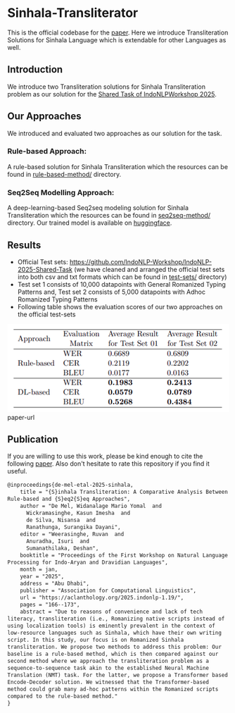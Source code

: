 # Sinhala-Transliterator
This is the official codebase for the [paper][paper-url]. Here we introduce Transliteration Solutions for Sinhala Language which is extendable for other Languages as well. 

## Introduction
We introduce two Transliteration solutions for Sinhala Transliteration problem as our solution for the [Shared Task of IndoNLPWorkshop 2025](https://indonlp-workshop.github.io/IndoNLP-Workshop/sharedTask/).

## Our Approaches
We introduced and evaluated two approaches as our solution for the task.

### Rule-based Approach:
A rule-based solution for Sinhala Transliteration which the resources can be found in [rule-based-method/][rule-based-method-url] directory.

### Seq2Seq Modelling Approach:
A deep-learning-based Seq2seq modeling solution for Sinhala Transliteration which the resources can be found in [seq2seq-method/][seq2seq-method-url] directory. Our trained model is available on [huggingface][hf-model-url].

## Results
- Official Test sets: https://github.com/IndoNLP-Workshop/IndoNLP-2025-Shared-Task (we have cleaned and arranged the official test sets into both csv and txt formats which can be found in [test-sets/][test-sets-url] directory)
- Test set 1 consists of 10,000 datapoints with General Romanized Typing Patterns	and, Test set 2 consists of 5,000 datapoints with Adhoc Romanized Typing Patterns
- Following table shows the evaluation scores of our two approaches on the official test-sets

![Model](images/accuracy_results.png)paper-url

## Publication
If you are willing to use this work, please be kind enough to cite the following [paper][paper-url]. Also don't hesitate to rate this repository if you find it useful.

```
@inproceedings{de-mel-etal-2025-sinhala,
    title = "{S}inhala Transliteration: A Comparative Analysis Between Rule-based and {S}eq2{S}eq Approaches",
    author = "De Mel, Widanalage Mario Yomal  and
      Wickramasinghe, Kasun Imesha  and
      de Silva, Nisansa  and
      Ranathunga, Surangika Dayani",
    editor = "Weerasinghe, Ruvan  and
      Anuradha, Isuri  and
      Sumanathilaka, Deshan",
    booktitle = "Proceedings of the First Workshop on Natural Language Processing for Indo-Aryan and Dravidian Languages",
    month = jan,
    year = "2025",
    address = "Abu Dhabi",
    publisher = "Association for Computational Linguistics",
    url = "https://aclanthology.org/2025.indonlp-1.19/",
    pages = "166--173",
    abstract = "Due to reasons of convenience and lack of tech literacy, transliteration (i.e., Romanizing native scripts instead of using localization tools) is eminently prevalent in the context of low-resource languages such as Sinhala, which have their own writing script. In this study, our focus is on Romanized Sinhala transliteration. We propose two methods to address this problem: Our baseline is a rule-based method, which is then compared against our second method where we approach the transliteration problem as a sequence-to-sequence task akin to the established Neural Machine Translation (NMT) task. For the latter, we propose a Transformer based Encode-Decoder solution. We witnessed that the Transformer-based method could grab many ad-hoc patterns within the Romanized scripts compared to the rule-based method."
}
```

<!-- MARKDOWN LINKS & IMAGES -->
<!--  [paper-url]: https://arxiv.org/abs/2501.00529 -->
[paper-url]: https://aclanthology.org/2025.indonlp-1.19/
[hf-model-url]: https://huggingface.co/kasunw/sinhala-transliterator
[rule-based-method-url]: https://github.com/kasunw22/Sinhala-Transliterator/tree/main/rule-based-method
[seq2seq-method-url]: https://github.com/kasunw22/Sinhala-Transliterator/tree/main/seq2seq-method
[test-sets-url]: https://github.com/kasunw22/Sinhala-Transliterator/tree/main/test-sets
